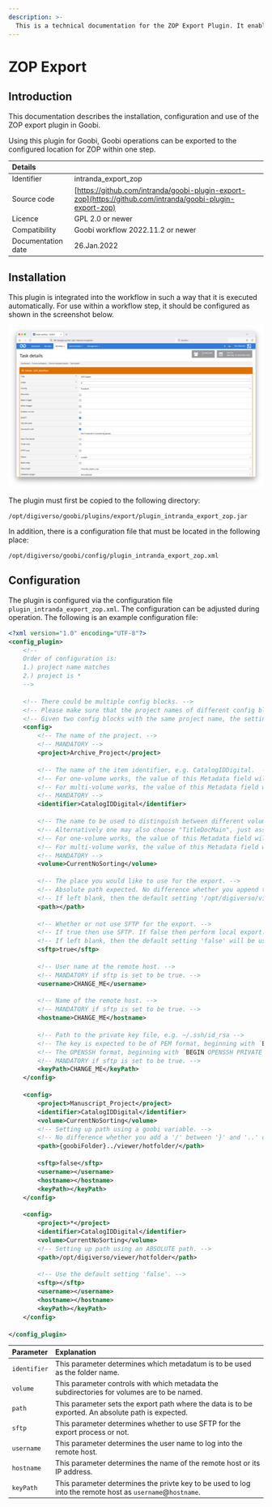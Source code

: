 ```yaml
---
description: >-
  This is a technical documentation for the ZOP Export Plugin. It enables the export into the ZOP instance of the ZB Zürich.
---
```


# ZOP Export

## Introduction

This documentation describes the installation, configuration and use of the ZOP export plugin in Goobi.

Using this plugin for Goobi, Goobi operations can be exported to the configured location for ZOP within one step.

| Details |  |
| :--- | :--- |
| Identifier | intranda_export_zop |
| Source code | [https://github.com/intranda/goobi-plugin-export-zop](https://github.com/intranda/goobi-plugin-export-zop) |
| Licence | GPL 2.0 or newer |
| Compatibility | Goobi workflow 2022.11.2 or newer |
| Documentation date | 26.Jan.2022 |

## Installation

This plugin is integrated into the workflow in such a way that it is executed automatically. For use within a workflow step, it should be configured as shown in the screenshot below.

![Integration of the plugin into the workflow](../.gitbook/assets/intranda_export_zop_en.png)

The plugin must first be copied to the following directory:

```text
/opt/digiverso/goobi/plugins/export/plugin_intranda_export_zop.jar
```

In addition, there is a configuration file that must be located in the following place:

```text
/opt/digiverso/goobi/config/plugin_intranda_export_zop.xml
```
## Configuration

The plugin is configured via the configuration file `plugin_intranda_export_zop.xml`. The configuration can be adjusted during operation. The following is an example configuration file:

```xml
<?xml version="1.0" encoding="UTF-8"?>
<config_plugin>
	<!--
	Order of configuration is:
	1.) project name matches
	2.) project is *
	-->

	<!-- There could be multiple config blocks. -->
	<!-- Please make sure that the project names of different config blocks are also different. -->
	<!-- Given two config blocks with the same project name, the settings of the first one will be taken. -->
	<config>
		<!-- The name of the project. -->
		<!-- MANDATORY -->
		<project>Archive_Project</project>

		<!-- The name of the item identifier, e.g. CatalogIDDigital.  -->
		<!-- For one-volume works, the value of this Metadata field will be used as the folder's as well as the .ctl file's name. -->
		<!-- For multi-volume works, the value of this Metadata field will be used as the name's first part. -->
		<!-- MANDATORY -->
		<identifier>CatalogIDDigital</identifier>

		<!-- The name to be used to distinguish between different volumes of one book series. -->
		<!-- Alternatively one may also choose "TitleDocMain", just assure its difference between volumes. -->
		<!-- For one-volume works, the value of this Metadata field will not be used. BUT do NOT leave it blank anyway. -->
		<!-- For multi-volume works, the value of this Metadata field will be used as the second part of the folder's and the .ctl file's name. -->
		<!-- MANDATORY -->
		<volume>CurrentNoSorting</volume>

		<!-- The place you would like to use for the export. -->
		<!-- Absolute path expected. No difference whether you append the directory separator '/' to the end or not. -->
		<!-- If left blank, then the default setting '/opt/digiverso/viewer/hotfolder' will be used. -->
		<path></path>
		
		<!-- Whether or not use SFTP for the export. -->
		<!-- If true then use SFTP. If false then perform local export. -->
		<!-- If left blank, then the default setting 'false' will be used. -->
		<sftp>true</sftp>

		<!-- User name at the remote host. -->
		<!-- MANDATORY if sftp is set to be true. -->
		<username>CHANGE_ME</username>

		<!-- Name of the remote host. -->
		<!-- MANDATORY if sftp is set to be true. -->
		<hostname>CHANGE_ME</hostname>

		<!-- Path to the private key file, e.g. ~/.ssh/id_rsa -->
		<!-- The key is expected to be of PEM format, beginning with `BEGIN RSA PRIVATE KEY`. -->
		<!-- The OPENSSH format, beginning with `BEGIN OPENSSH PRIVATE KEY`, is not supported yet. -->
		<!-- MANDATORY if sftp is set to be true. -->
		<keyPath>CHANGE_ME</keyPath>
	</config>

	<config>
		<project>Manuscript_Project</project>
		<identifier>CatalogIDDigital</identifier>
		<volume>CurrentNoSorting</volume>
		<!-- Setting up path using a goobi variable. -->
		<!-- No difference whether you add a '/' between '}' and '..' or not. -->		
		<path>{goobiFolder}../viewer/hotfolder/</path>
		
		<sftp>false</sftp>
		<username></username>
		<hostname></hostname>
		<keyPath></keyPath>
	</config>

	<config>
		<project>*</project>
		<identifier>CatalogIDDigital</identifier>
		<volume>CurrentNoSorting</volume>
		<!-- Setting up path using an ABSOLUTE path. -->
		<path>/opt/digiverso/viewer/hotfolder</path>
		
		<!-- Use the default setting 'false'. -->
		<sftp></sftp>
		<username></username>
		<hostname></hostname>
		<keyPath></keyPath>
	</config>

</config_plugin>
```

| Parameter         | Explanation                                                                                                            |
|:----------------- |:---------------------------------------------------------------------------------------------------------------------- |
| `identifier`      | This parameter determines which metadatum is to be used as the folder name. |
| `volume`          | This parameter controls with which metadata the subdirectories for volumes are to be named. |
| `path`            | This parameter sets the export path where the data is to be exported. An absolute path is expected. |
| `sftp`       | This parameter determines whether to use SFTP for the export process or not. |
| `username`   | This parameter determines the user name to log into the remote host. |
| `hostname`   | This parameter determines the name of the remote host or its IP address. |
| `keyPath`   | This parameter determines the privte key to be used to log into the remote host as `username`@`hostname`. |
